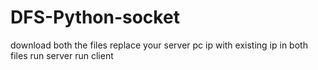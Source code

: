 # DFS-Python-socket
download both the files 
replace your server pc ip with existing ip in both files 
run server 
run client 
